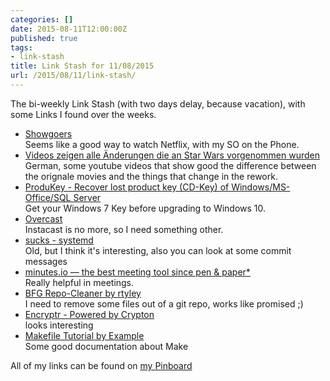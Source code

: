 ```yaml
---
categories: []
date: 2015-08-11T12:00:00Z
published: true
tags:
- link-stash
title: Link Stash for 11/08/2015
url: /2015/08/11/link-stash/
---
```


The bi-weekly Link Stash (with two days delay, because vacation), with some Links I found over the weeks.

* [Showgoers](http://showgoers.tv/ 'A chrome extension to watch Netflix remotely with your friends or loved-ones')   
Seems like a good way to watch Netflix, with my SO on the Phone.
* [Videos zeigen alle Änderungen die an Star Wars vorgenommen wurden](http://www.kotzendes-einhorn.de/blog/2015-07/videos-zeigen-alle-aenderungen-die-an-star-wars-vorgenommen-wurden/)   
German, some youtube videos that show good the difference between the orignale movies and the things that change in the rework.
* [ProduKey - Recover lost product key (CD-Key) of Windows/MS-Office/SQL Server](http://www.nirsoft.net/utils/product_cd_key_viewer.html)   
Get your Windows 7 Key before upgrading to Windows 10.
* [Overcast](https://overcast.fm/ 'Podcast player app for iPhone, iPad, and Apple Watch.')   
Instacast is no more, so I need something other.
* [sucks - systemd](http://suckless.org/sucks/systemd)   
Old, but I think it's interesting, also you can look at some commit messages
* [minutes.io — the best meeting tool since pen &amp; paper*](https://minutes.io/welcome 'Take notes & share them right away. No sign up. Just essence.')   
Really helpful in meetings.
* [BFG Repo-Cleaner by rtyley](https://rtyley.github.io/bfg-repo-cleaner/ 'Removes large or troublesome blobs like git-filter-branch does, but faster. And written in Scala')   
I need to remove some files out of a git repo, works like promised ;)
* [Encryptr - Powered by Crypton](https://encryptr.org/ 'A free, open source password manager and e-wallet. Zero-knowledge. Cloud-based. Private.')   
looks interesting
* [Makefile Tutorial by Example](http://makefiletutorial.com/)   
Some good documentation about Make

All of my links can be found on [my Pinboard](https://pinboard.in/u:sangyye/t:link-stash/ 'Sangyyes Pinboard: Link Stash')